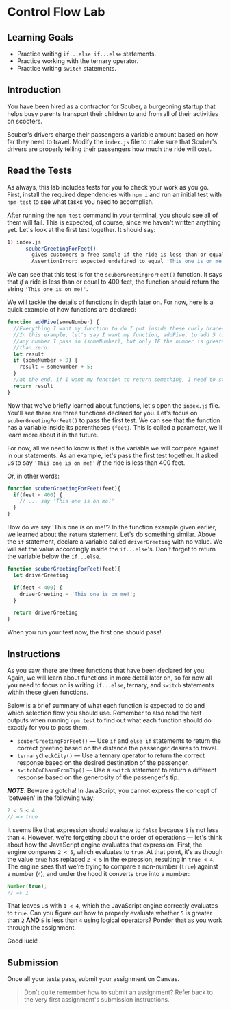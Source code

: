 # Control Flow Lab

## Learning Goals

* Practice writing `if...else if...else` statements.
* Practice working with the ternary operator.
* Practice writing `switch` statements.

## Introduction

You have been hired as a contractor for Scuber, a burgeoning startup that helps
busy parents transport their children to and from all of their activities on
scooters.

Scuber's drivers charge their passengers a variable amount based on how far
they need to travel. Modify the `index.js` file to make sure that Scuber's drivers
are properly telling their passengers how much the ride will cost.

## Read the Tests 

As always, this lab includes tests for you to check your work as you go. 
First, install the required dependencies with `npm i` and run an initial test with
`npm test` to see what tasks you need to accomplish. 

After running the `npm test` command in your terminal, you should see all of them will
fail. This is expected, of course, since we haven't written anything yet. Let's 
look at the first test together. It should say: 

```sh
1) index.js
      scuberGreetingForFeet()
        gives customers a free sample if the ride is less than or equal to 400 feet:
        AssertionError: expected undefined to equal 'This one is on me!'
```

We can see that this test is for the `scuberGreetingForFeet()` function. It says that
_if_ a ride is less than or equal to 400 feet, the function should return the string
`'This one is on me!'`. 

We will tackle the details of functions in depth later on. For now, here is a quick
example of how functions are declared: 

```js
function addFive(someNumber) {
  //Everything I want my function to do I put inside these curly braces
  //In this example, let's say I want my function, addFive, to add 5 to
  //any number I pass in (someNumber), but only IF the number is greater
  //than zero:
  let result
  if (someNumber > 0) {
    result = someNumber + 5;
  }
  //at the end, if I want my function to return something, I need to state it:
  return result
}
```

Now that we've briefly learned about functions, let's open the `index.js` file. 
You'll see there are three functions declared for you. Let's focus on `scuberGreetingForFeet()`
to pass the first test. We can see that the function has a variable inside its
parentheses `(feet)`. This is called a parameter, we'll learn more about it in
the future. 

For now, all we need to know is that is the variable we will compare against in
our statements. As an example, let's pass the first test together. It asked us
to say `'This one is on me!'` _if_ the ride is less than 400 feet. 

Or, in other words: 

```js
function scuberGreetingForFeet(feet){
  if(feet < 400) {
    // ... say 'This one is on me!'
  }
}
```

How do we say 'This one is on me!'? In the function example given earlier, we
learned about the `return` statement. Let's do something similar. Above the `if`
statement, declare a variable called `driverGreeting` with no value. We will 
set the value accordingly inside the `if...else`'s. Don't forget to return
the variable below the `if...else`. 


```js
function scuberGreetingForFeet(feet){
  let driverGreeting

  if(feet < 400) {
    driverGreeting = 'This one is on me!';
  }

  return driverGreeting
}
```

When you run your test now, the first one should pass! 

## Instructions

As you saw, there are three functions that have been declared for you. Again, we will 
learn about functions in more detail later on, so for now all you need to focus on is 
writing `if...else`, ternary, and `switch` statements within these given functions.

Below is a brief summary of what each function is expected to do and which selection
flow you should use. Remember to also read the test outputs when running `npm test` 
to find out what each function should do exactly for you to pass them.

* `scuberGreetingForFeet()` — Use `if` and `else if` statements to return the
correct greeting based on the distance the passenger desires to travel.
* `ternaryCheckCity()` — Use a ternary operator to return the correct response
based on the desired destination of the passenger.
* `switchOnCharmFromTip()` — Use a `switch` statement to return a different
response based on the generosity of the passenger's tip.

***NOTE***: Beware a gotcha! In JavaScript, you cannot express the concept of
'between' in the following way:

```js
2 < 5 < 4
// => true
```

It seems like that expression should evaluate to `false` because `5` is not less
than `4`. However, we're forgetting about the order of operations — let's
think about how the JavaScript engine evaluates that expression. First, the
engine compares `2 < 5`, which evaluates to `true`. At that point, it's as
though the value `true` has replaced `2 < 5` in the expression, resulting in
`true < 4`. The engine sees that we're trying to compare a non-number (`true`)
against a number (`4`), and under the hood it converts `true` into a number:

```js
Number(true);
// => 1
```

That leaves us with `1 < 4`, which the JavaScript engine correctly evaluates to
`true`. Can you figure out how to properly evaluate whether `5` is greater than
`2` **AND** `5` is less than `4` using logical operators? Ponder that as you work
through the assignment.

Good luck!

## Submission 

Once all your tests pass, submit your assignment on Canvas. 

> Don't quite remember how to submit an assignment? Refer back to the very first 
> assignment's submission instructions.